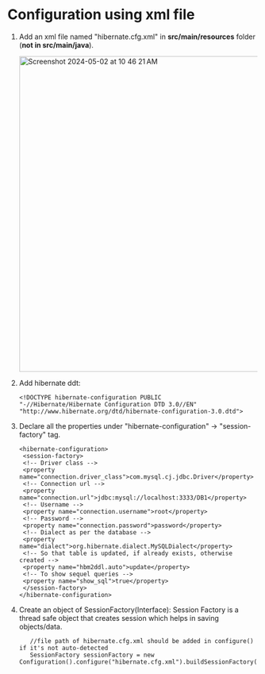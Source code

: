 # **Configuration using xml file**

1) Add an xml file named "hibernate.cfg.xml" in **src/main/resources** folder (**not in src/main/java**).

    <img width="636" alt="Screenshot 2024-05-02 at 10 46 21 AM" src="https://github.com/Malobika8/GitDemo/assets/111234135/0758c12b-5184-4ed2-8540-666d8de8de8a">

2) Add hibernate ddt:
 
       <!DOCTYPE hibernate-configuration PUBLIC
       "-//Hibernate/Hibernate Configuration DTD 3.0//EN"
       "http://www.hibernate.org/dtd/hibernate-configuration-3.0.dtd">
  
3) Declare all the properties under "hibernate-configuration" -> "session-factory" tag.

       <hibernate-configuration>
        <session-factory>
        <!-- Driver class -->
        <property name="connection.driver_class">com.mysql.cj.jdbc.Driver</property>
        <!-- Connection url -->
        <property name="connection.url">jdbc:mysql://localhost:3333/DB1</property>
        <!-- Username -->
        <property name="connection.username">root</property>
        <!-- Password -->
        <property name="connection.password">password</property>
        <!-- Dialect as per the database -->
        <property name="dialect">org.hibernate.dialect.MySQLDialect</property>
        <!-- So that table is updated, if already exists, otherwise created -->
        <property name="hbm2ddl.auto">update</property>
        <!-- To show sequel queries -->
        <property name="show_sql">true</property>
        </session-factory>
       </hibernate-configuration>

4) Create an object of SessionFactory(Interface): Session Factory is a thread safe object that creates session which helps in saving objects/data.
 
          //file path of hibernate.cfg.xml should be added in configure() if it's not auto-detected
          SessionFactory sessionFactory = new Configuration().configure("hibernate.cfg.xml").buildSessionFactory();


